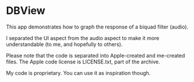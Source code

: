 # DBView

This app demonstrates how to graph the response of a biquad filter (audio).

I separated the UI aspect from the audio aspect to make it more understandable (to me, and hopefully to others).

Please note that the code is separated into Apple-created and me-created files. The Apple code license is LICENSE.txt, part of the archive. 

My code is proprietary. You can use it as inspiration though. 
